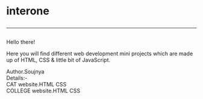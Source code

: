 # interone <hr>
Hello there!<br>
<p>Here you will find different web development mini projects which are made up of HTML, CSS & little bit of JavaScript.<br></p>
Author.Soujnya<br>
Details:-<br>
CAT website.HTML CSS<br>
COLLEGE website.HTML CSS
